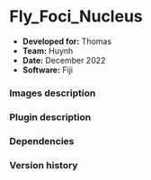 # Fly_Foci_Nucleus

* **Developed for:** Thomas
* **Team:** Huynh
* **Date:** December 2022
* **Software:** Fiji


### Images description


### Plugin description


### Dependencies


### Version history

